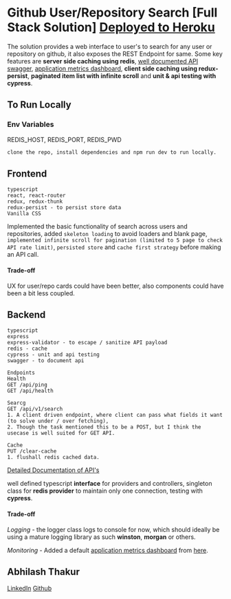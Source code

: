 # Github User/Repository Search [Full Stack Solution] [Deployed to Heroku](https://github-v1-search.herokuapp.com)
The solution provides a web interface to user's to search for any user or repository on github, it also exposes the REST Endpoint for same.
Some key features are **server side caching using redis**, [well documented API swagger](https://github-v1-search.herokuapp.com/api-docs/), [application metrics dashboard](https://github-v1-search.herokuapp.com/appmetrics-dash), **client side caching using redux-persist**, **paginated item list with infinite scroll** and **unit & api testing with cypress**.

## To Run Locally
### Env Variables
REDIS_HOST, REDIS_PORT, REDIS_PWD
```bash
clone the repo, install dependencies and npm run dev to run locally.
```

## Frontend

```
typescript
react, react-router
redux, redux-thunk
redux-persist - to persist store data
Vanilla CSS
```
Implemented the basic functionality of search across users and repositories, added `skeleton loading` to avoid loaders and blank page, `implemented infinite scroll for pagination (limited to 5 page to check API rate limit)`, `persisted store` and `cache first strategy` before making an API  call.

#### Trade-off
UX for user/repo cards could have been better, also components could have been a bit less coupled.

## Backend

```
typescript
express
express-validator - to escape / sanitize API payload
redis - cache
cypress - unit and api testing
swagger - to document api

Endpoints
Health
GET /api/ping
GET /api/health

Searcg
GET /api/v1/search
1. A client driven endpoint, where client can pass what fields it want (to solve under / over fetching),
2. Though the task mentioned this to be a POST, but I think the usecase is well suited for GET API.

Cache
PUT /clear-cache
1. flushall redis cached data.
```
[Detailed Documentation of API's](https://github-v1-search.herokuapp.com/api-docs/)

well defined typescript **interface** for providers and controllers, singleton class for  **redis provider** to maintain only one connection, testing with **cypress**.

#### Trade-off
*Logging* - the logger class logs to console for now, which should ideally be using a mature logging library as such **winston**, **morgan** or others.

*Monitoring* - Added a default [application metrics dashboard](https://github-v1-search.herokuapp.com/appmetrics-dash) from [here](https://www.npmjs.com/package/appmetrics-dash).

## Abhilash Thakur
[LinkedIn](https://www.linkedin.com/in/abhilash-thakur-b8000395/)
[Github](https://github.com/ThisIsAbhilash)
